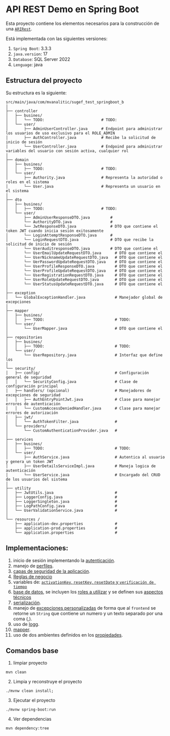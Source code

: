 # API REST Demo en Spring Boot

Esta proyecto contiene los elementos necesarios para la construcción de una [`ARIRest`](./docs/api/README.md).

Está implementada con las siguientes versiones:

1. `Spring Boot`: 3.3.3
2. `java.version`: 17
3. `Database`: SQL Server 2022
4. `Lenguage`: java

## Estructura del proyecto

Su estructura es la siguiente:

```
src/main/java/com/mvanalitic/sugef_test_springboot_b
│
├── controller
│   ├── busines/
│   │   └── TODO:                         # TODO:
│   └── user/
│       ├── AdminUserController.java      # Endpoint para administrar los usuarios de uso exclusivo para el ROLE_ADMIN
│       ├── AuthController.java           # Recibe la solicitud de inicio de sesión
│       └── UserController.java           # Endpoind para administrar variables del usuario con sesión activa, cualquier rol
│
├── domain
│   ├── busines/
│   │   ├── TODO:                         # TODO:
│   └── user/
│       ├── Authority.java                # Representa la autoridad o roles en el sistema
│       └── User.java                     # Representa un usuario en el sistema
│
├── dto
│   ├── busines/
│   │   ├── TODO:                         # TODO:
│   └── user/
│       ├── AdminUserResponseDTO.java         #
│       └── AuthorityDTO.java                 #
│       └── JwtResponseDTO.java               # DTO que contiene el token JWT cuando inicia sesión exitosamente
│       └── LoginAttemptResponseDTO.java      #
│       └── LoginRequestDTO.java              # DTO que recibe la solicitud de inicio de sesión
│       └── UserAuditresponseDTO.java         # DTO que contiene el
│       └── UserEmailUpdateRequestDTO.java      # DTO que contiene el
│       └── UserNicknameUpdateRequestDTO.java   # DTO que contiene el
│       └── UerPasswordUpdateRequestDTO.java    # DTO que contiene el
│       └── UserProfileResponseDTO.java         # DTO que contiene el
│       └── UserProfileUpdateRequestDTO.java    # DTO que contiene el
│       └── UserRegistrationRequestDTO.java     # DTO que contiene el
│       └── UserRoleUpdateRequestDTO.java       # DTO que contiene el
│       └── UserStatusUpdateRequestDTO.java     # DTO que contiene el
│
├── exception
│   └── GlobalExceptionHandler.java             # Manejador global de excepciones
│
├── mapper
│   ├── busines/
│   │   ├── TODO:                               # TODO:
│   └── user/
│       └── UserMapper.java                     # DTO que contiene el
│
├── repositories
│   ├── busines/
│   │   ├── TODO:                               # TODO:
│   └── user/
│       └── UserRepository.java                 # Interfaz que define los
│
└── security/
│   ├── config/                                 # Configuración general de seguridad
│   │   └── SecurityConfig.java                 # Clase de configuración principal
│   ├── handlers/ (opcional)                    # Manejadores de excepciones de seguridad
│   │   ├── AuthEntryPointJwt.java              # Clase para manejar errores de autenticación
│   │   └── CustomAccessDeniedHandler.java      # Clase para manejar errores de autorización
│   ├── jwt/
│   │   └── AuthTokenFilter.java                #
│   └── providers/
│       └── CustomAuthenticationProvider.java   #
│
├── services
│   ├── busines/
│   │   ├── TODO:                               # TODO:
│   └── user/
│       ├── AuthService.java                    # Autentica al usuario y genera un token JWT
│       ├── UserDetailsServiceImpl.java         # Maneja logica de autenticación
│       └── UserService.java                    # Encargado del CRUD de los usuarios del sistema
│
├── utility
│   ├── JwtUtils.java                           #
│   ├── LoggerConfig.java                       #
│   ├── LoggerSingleton.java                    #
│   ├── LogPathConfig.java                      #
│   └── UserValidationService.java              #
│
└── resources /
    ├── application-dev.properties              #
    ├── application-prod.properties             #
    └── application.properties                  #
```

## Implementaciones:

1. inicio de sesión implementando la [autenticación](./docs/login/README.md).
2. manejo de [perfiles](./docs/perfiles/README.md).
3. [capas de seguridad de la aplicación](./docs/securtyAcces/README.md).
4. [Reglas de negocio](./docs/busines-rules/README.md)
5. variables de: [`activationKey`, `resetKey`, `resetDate` y `verificación de tiempo`](./docs/createUser/README.md)
6. [base de datos](./asset/database.sql), se incluyen los [roles a utilizar](./asset/data.sql) y se definen sus [aspectos técnicos](./docs/dababases/README.md)
7. [serialización](./docs/dto-serializable/README.md).
8. manejo de [excepciones personalizadas](./docs/exceptions/README.md) de forma que al `frontend` se retorne un `String` que contiene un numero y un texto separado por una coma (,).
9. uso de [logg](./docs/logger/README.md).
10. [mapper](./docs/mapper/README.md).
11. uso de dos ambientes definidos en los [propiedades](./docs/properties/README.md).

## Comandos base

1. limpiar proyecto

```
mvn clean
```

2. Limpia y reconstruye el proyecto

```
./mvnw clean install;
```

3. Ejecutar el proyecto

```
./mvnw spring-boot:run
```

4. Ver dependencias

```
mvn dependency:tree
```
